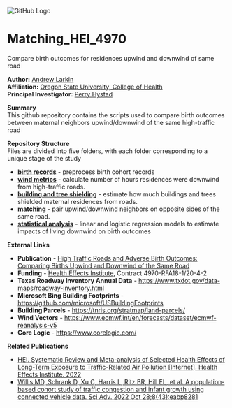 ![GitHub Logo](/Images/Matching.jpg )

# Matching_HEI_4970
Compare birth outcomes for residences upwind and downwind of same road

**Author:** [Andrew Larkin](https://www.linkedin.com/in/andrew-larkin-525ba3b5/) <br>
**Affiliation:** [Oregon State University, College of Health](https://health.oregonstate.edu/) <br>
**Principal Investigator:** [Perry Hystad](https://health.oregonstate.edu/people/perry-hystad) <br>


**Summary** <br>
This github repository contains the scripts used to compare birth outcomes between maternal neighbors upwind/downwind of the same high-traffic road

**Repository Structure** <br>
Files are divided into five folders, with each folder corresponding to a unique stage of the study

- **[birth records](https://github.com/larkinandy/Matching_HEI_4970/tree/master/birth%20records)** - preprocess birth cohort records <br>
- **[wind metrics](https://github.com/larkinandy/Matching_HEI_4970/tree/master/wind%20metrics)** - calculate number of hours residences were downwind from high-traffic roads.
- **[building and tree shielding](https://github.com/larkinandy/Matching_HEI_4970/tree/master/building%20and%20tree%20shielding)** - estimate how much buildings and trees shielded maternal residences from roads. <br>
- **[matching](https://github.com/larkinandy/Matching_HEI_4970/tree/master/matching)** - pair upwind/downwind neighbors on opposite sides of the same road. <br>
- **[statistical analysis](https://github.com/larkinandy/Matching_HEI_4970/tree/master/statistical%20analysis)** - linear and logistic regression models to estimate impacts of living downwind on birth outcomes <br>

**External Links**
- **Publication** - [High Traffic Roads and Adverse Birth Outcomes: Comparing Births Upwind and Downwind of the Same Road](https://academic.oup.com/aje/advance-article/doi/10.1093/aje/kwae120/7693601)
- **Funding** - [Health Effects Institute](https://www.healtheffects.org/), Contract 4970-RFA18-1/20-4-2
- **Texas Roadway Inventory Annual Data** - https://www.txdot.gov/data-maps/roadway-inventory.html
- **Microsoft Bing Building Footprints** - https://github.com/microsoft/USBuildingFootprints
- **Building Parcels** - https://tnris.org/stratmap/land-parcels/
- **Wind Vectors** - https://www.ecmwf.int/en/forecasts/dataset/ecmwf-reanalysis-v5
- **Core Logic** - https://www.corelogic.com/

**Related Publications**
- [HEI. Systematic Review and Meta-analysis of Selected Health Effects of Long-Term Exposure to Traffic-Related Air Pollution [Internet]. Health Effects Institute. 2022](https://www.healtheffects.org/publication/systematic-review-and-meta-analysis-selected-health-effects-long-term-exposure-traffic)
- [Willis MD, Schrank D, Xu C, Harris L, Ritz BR, Hill EL, et al. A population-based cohort study of traffic congestion and infant growth using connected vehicle data. Sci Adv. 2022 Oct 28;8(43):eabp8281](https://pubmed.ncbi.nlm.nih.gov/36306359/)
